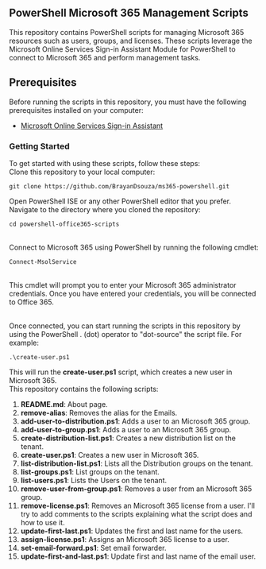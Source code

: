 ## PowerShell Microsoft 365 Management Scripts
This repository contains PowerShell scripts for managing Microsoft 365 resources such as users, groups, and licenses. These scripts leverage the Microsoft Online Services Sign-in Assistant Module for PowerShell to connect to Microsoft 365 and perform management tasks.

## Prerequisites
Before running the scripts in this repository, you must have the following prerequisites installed on your computer:<br>
* [Microsoft Online Services Sign-in Assistant](https://learn.microsoft.com/en-us/microsoft-365/enterprise/connect-to-microsoft-365-powershell?view=o365-worldwide)

### Getting Started
To get started with using these scripts, follow these steps:
<br>Clone this repository to your local computer:
```
git clone https://github.com/BrayanDsouza/ms365-powershell.git
```
Open PowerShell ISE or any other PowerShell editor that you prefer.
<br>Navigate to the directory where you cloned the repository:
```
cd powershell-office365-scripts
```
<br>Connect to Microsoft 365 using PowerShell by running the following cmdlet:
```
Connect-MsolService
```
<br>This cmdlet will prompt you to enter your Microsoft 365 administrator credentials. Once you have entered your credentials, you will be connected to Office 365.

<br>Once connected, you can start running the scripts in this repository by using the PowerShell . (dot) operator to "dot-source" the script file. For example:
```
.\create-user.ps1
```
This will run the **create-user.ps1** script, which creates a new user in Microsoft 365.
<br>
This repository contains the following scripts:

1. **README.md**: About page.
2. **remove-alias**: Removes the alias for the Emails. 
3. **add-user-to-distribution.ps1**: Adds a user to an Microsoft 365 group.
4. **add-user-to-group.ps1**: Adds a user to an Microsoft 365 group.
5. **create-distribution-list.ps1**: Creates a new distribution list on the tenant.
6. **create-user.ps1**: Creates a new user in Microsoft 365.
7. **list-distribution-list.ps1**: Lists all the Distribution groups on the tenant.
8. **list-groups.ps1**: List groups on the tenant.
9. **list-users.ps1**: Lists the Users on the tenant.
10. **remove-user-from-group.ps1**: Removes a user from an Microsoft 365 group.
11. **remove-license.ps1**: Removes an Microsoft 365 license from a user. I'll try to add comments to the scripts explaining what the script does and how to use it.<br>
12. **update-first-last.ps1**: Updates the first and last name for the users.
13. **assign-license.ps1**: Assigns an Microsoft 365 license to a user.
14. **set-email-forward.ps1**: Set email forwarder.
15. **update-first-and-last.ps1**: Update first and last name of the email user.
